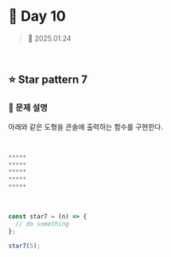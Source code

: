 # 🌻 Day 10

> 📅 2025.01.24

<br>

## ⭐ Star pattern 7

### 📍 문제 설명

아래와 같은 도형을 콘솔에 출력하는 함수를 구현한다.

<br>

```javascript
*****
*****
*****
*****
*****
```

<br>

```javascript
const star7 = (n) => {
  // do something
};

star7(5);
```
